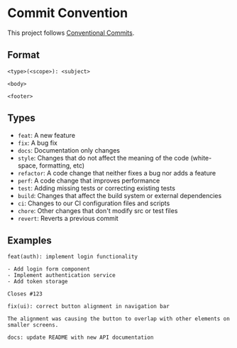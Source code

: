 # Commit Convention

This project follows [Conventional Commits](https://www.conventionalcommits.org/en/v1.0.0/).

## Format

```
<type>(<scope>): <subject>

<body>

<footer>
```

## Types

- `feat`: A new feature
- `fix`: A bug fix
- `docs`: Documentation only changes
- `style`: Changes that do not affect the meaning of the code (white-space, formatting, etc)
- `refactor`: A code change that neither fixes a bug nor adds a feature
- `perf`: A code change that improves performance
- `test`: Adding missing tests or correcting existing tests
- `build`: Changes that affect the build system or external dependencies
- `ci`: Changes to our CI configuration files and scripts
- `chore`: Other changes that don't modify src or test files
- `revert`: Reverts a previous commit

## Examples

```
feat(auth): implement login functionality

- Add login form component
- Implement authentication service
- Add token storage

Closes #123
```

```
fix(ui): correct button alignment in navigation bar

The alignment was causing the button to overlap with other elements on smaller screens.
```

```
docs: update README with new API documentation
``` 